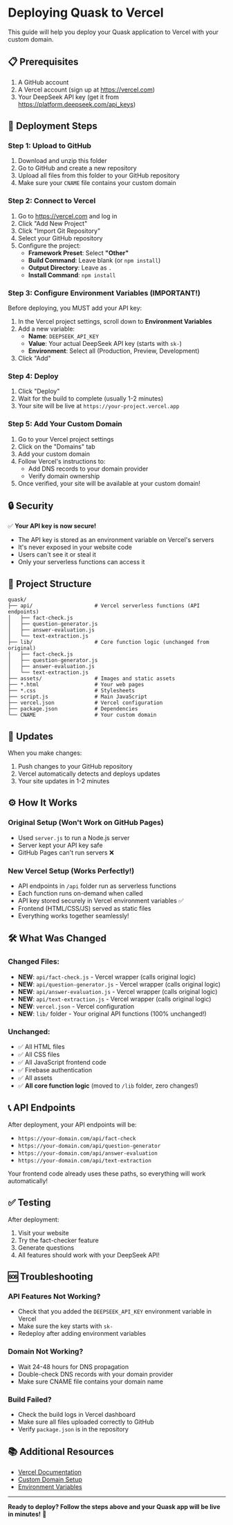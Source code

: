 # Deploying Quask to Vercel

This guide will help you deploy your Quask application to Vercel with your custom domain.

## 📋 Prerequisites

1. A GitHub account
2. A Vercel account (sign up at https://vercel.com)
3. Your DeepSeek API key (get it from https://platform.deepseek.com/api_keys)

## 🚀 Deployment Steps

### Step 1: Upload to GitHub

1. Download and unzip this folder
2. Go to GitHub and create a new repository
3. Upload all files from this folder to your GitHub repository
4. Make sure your `CNAME` file contains your custom domain

### Step 2: Connect to Vercel

1. Go to https://vercel.com and log in
2. Click "Add New Project"
3. Click "Import Git Repository"
4. Select your GitHub repository
5. Configure the project:
   - **Framework Preset**: Select **"Other"**
   - **Build Command**: Leave blank (or `npm install`)
   - **Output Directory**: Leave as `.`
   - **Install Command**: `npm install`

### Step 3: Configure Environment Variables (IMPORTANT!)

Before deploying, you MUST add your API key:

1. In the Vercel project settings, scroll down to **Environment Variables**
2. Add a new variable:
   - **Name**: `DEEPSEEK_API_KEY`
   - **Value**: Your actual DeepSeek API key (starts with `sk-`)
   - **Environment**: Select all (Production, Preview, Development)
3. Click "Add"

### Step 4: Deploy

1. Click "Deploy"
2. Wait for the build to complete (usually 1-2 minutes)
3. Your site will be live at `https://your-project.vercel.app`

### Step 5: Add Your Custom Domain

1. Go to your Vercel project settings
2. Click on the "Domains" tab
3. Add your custom domain
4. Follow Vercel's instructions to:
   - Add DNS records to your domain provider
   - Verify domain ownership
5. Once verified, your site will be available at your custom domain!

## 🔒 Security

✅ **Your API key is now secure!**

- The API key is stored as an environment variable on Vercel's servers
- It's never exposed in your website code
- Users can't see it or steal it
- Only your serverless functions can access it

## 📁 Project Structure

```
quask/
├── api/                    # Vercel serverless functions (API endpoints)
│   ├── fact-check.js
│   ├── question-generator.js
│   ├── answer-evaluation.js
│   └── text-extraction.js
├── lib/                    # Core function logic (unchanged from original)
│   ├── fact-check.js
│   ├── question-generator.js
│   ├── answer-evaluation.js
│   └── text-extraction.js
├── assets/                 # Images and static assets
├── *.html                  # Your web pages
├── *.css                   # Stylesheets
├── script.js               # Main JavaScript
├── vercel.json             # Vercel configuration
├── package.json            # Dependencies
└── CNAME                   # Your custom domain
```

## 🔄 Updates

When you make changes:

1. Push changes to your GitHub repository
2. Vercel automatically detects and deploys updates
3. Your site updates in 1-2 minutes

## ⚙️ How It Works

### Original Setup (Won't Work on GitHub Pages)
- Used `server.js` to run a Node.js server
- Server kept your API key safe
- GitHub Pages can't run servers ❌

### New Vercel Setup (Works Perfectly!)
- API endpoints in `/api` folder run as serverless functions
- Each function runs on-demand when called
- API key stored securely in Vercel environment variables ✅
- Frontend (HTML/CSS/JS) served as static files
- Everything works together seamlessly!

## 🛠️ What Was Changed

### Changed Files:
- **NEW**: `api/fact-check.js` - Vercel wrapper (calls original logic)
- **NEW**: `api/question-generator.js` - Vercel wrapper (calls original logic)
- **NEW**: `api/answer-evaluation.js` - Vercel wrapper (calls original logic)
- **NEW**: `api/text-extraction.js` - Vercel wrapper (calls original logic)
- **NEW**: `vercel.json` - Vercel configuration
- **NEW**: `lib/` folder - Your original API functions (100% unchanged!)

### Unchanged:
- ✅ All HTML files
- ✅ All CSS files
- ✅ All JavaScript frontend code
- ✅ Firebase authentication
- ✅ All assets
- ✅ **All core function logic** (moved to `/lib` folder, zero changes!)

## 📞 API Endpoints

After deployment, your API endpoints will be:
- `https://your-domain.com/api/fact-check`
- `https://your-domain.com/api/question-generator`
- `https://your-domain.com/api/answer-evaluation`
- `https://your-domain.com/api/text-extraction`

Your frontend code already uses these paths, so everything will work automatically!

## ✅ Testing

After deployment:
1. Visit your website
2. Try the fact-checker feature
3. Generate questions
4. All features should work with your DeepSeek API!

## 🆘 Troubleshooting

### API Features Not Working?
- Check that you added the `DEEPSEEK_API_KEY` environment variable in Vercel
- Make sure the key starts with `sk-`
- Redeploy after adding environment variables

### Domain Not Working?
- Wait 24-48 hours for DNS propagation
- Double-check DNS records with your domain provider
- Make sure CNAME file contains your domain name

### Build Failed?
- Check the build logs in Vercel dashboard
- Make sure all files uploaded correctly to GitHub
- Verify `package.json` is in the repository

## 📚 Additional Resources

- [Vercel Documentation](https://vercel.com/docs)
- [Custom Domain Setup](https://vercel.com/docs/concepts/projects/domains)
- [Environment Variables](https://vercel.com/docs/concepts/projects/environment-variables)

---

**Ready to deploy? Follow the steps above and your Quask app will be live in minutes!** 🎉
